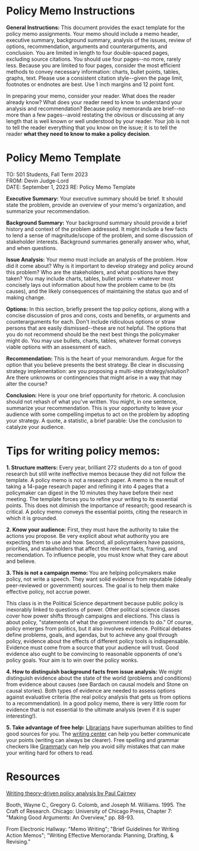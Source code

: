 # Policy Memo Instructions

**General Instructions:**  This document provides the exact template for the policy memo assignments.  Your memo should include a memo header, executive summary, background summary, analysis of the issues, review of options, recommendation, arguments and counterarguments, and conclusion.  You are limited in length to four double-spaced pages, excluding source citations. You should use four pages--no more, rarely less.  Because you are limited to four pages, consider the most efficient methods to convey necessary information:  charts, bullet points, tables, graphs, text. Please use a consistent citation style--given the page limit, footnotes or endnotes are best. Use 1 inch margins and 12 point font.

In preparing your memo, consider your reader.  What does the reader already know?  What does your reader need to know to understand your analysis and recommendation?  Because policy memoranda are brief--no more than a few pages--avoid restating the obvious or discussing at any length that is well known or well understood by your reader.  Your job is not to tell the reader everything that you know on the issue; it is to tell the reader **what they need to know to make a policy decision**.  

# Policy Memo Template

TO: 501 Students, Fall Term 2023  
FROM: Devin Judge-Lord  
DATE: September 1, 2023 
RE: Policy Memo Template



**Executive Summary:**  Your executive summary should be brief.  It should state the problem, provide an overview of your memo's organization, and summarize your recommendation.

**Background Summary:**  Your background summary should provide a brief history and context of the problem addressed.  It might include a few facts to lend a sense of magnitude/scope of the problem, and some discussion of stakeholder interests.  Background summaries generally answer who, what, and when questions.

**Issue Analysis:**  Your memo must include an analysis of the problem.  How did it come about?  Why is it important to develop strategy and policy around this problem?  Who are the stakeholders, and what positions have they taken? You may include charts, tables, bullet points – whatever most concisely lays out information about how the problem came to be (its causes), and the likely consequences of maintaining the status quo and of making change.

**Options:**  In this section, briefly present the top policy options, along with a concise discussion of pros and cons, costs and benefits, or arguments and counterarguments for each. Don't include ridiculous options or straw persons that are easily dismissed--these are not helpful. The options that you do not recommend should be the next best things the policymaker might do. You may use bullets, charts, tables, whatever format conveys viable options with an assessment of each.

**Recommendation:**  This is the heart of your memorandum.  Argue for the option that you believe presents the best strategy. Be clear in discussing strategy implementation: are you proposing a multi-step strategy/solution?  Are there unknowns or contingencies that might arise in a way that may alter the course?  

**Conclusion:**  Here is your one brief opportunity for rhetoric.  A conclusion should not rehash of what you've written.  You might, in one sentence, summarize your recommendation.  This is your opportunity to leave your audience with some compelling impetus to act on the problem by adopting your strategy.  A quote, a statistic, a brief parable:  Use the conclusion to catalyze your audience.


# Tips for writing policy memos:

**1. Structure matters:** Every year, brilliant 272 students do a ton of good research but still write ineffective memos because they did not follow the template. A policy memo is not a research paper. A memo is the result of taking a 14-page research paper and refining it into 4 pages that a policymaker can digest in the 10 minutes they have before their next meeting. The template forces you to refine your writing to its essential points. This does not diminish the importance of research; good research is critical. A policy memo conveys the essential points, citing the research in which it is grounded.

**2. Know your audience:** First, they must have the authority to take the actions you propose. Be very explicit about what authority you are expecting them to use and how. Second, all policymakers have passions, priorities, and stakeholders that affect the relevent facts, framing, and recomendation. To influence people, you must know what they care about and believe.

**3. This is not a campaign memo:** You are helping policymakers make policy, not write a speech. They want solid evidence from reputable (ideally peer-reviewed or government) sources. The goal is to help them make effective policy, not accrue power. 

This class is in the Political Science department because public policy is inexorably linked to questions of power. Other political science classes cover how power shifts through campaigns and elections. This class is about policy, "statements of what the government intends to do." Of course, policy emerges from politics, but it also involves evidence. Political debates define problems, goals, and agendas, but to achieve any goal through policy, evidence about the effects of different policy tools is indispensable. Evidence must come from a source that your audience will trust. Good evidence also ought to be convincing to reasonable opponents of one's policy goals. Your aim is to win over the policy wonks.

**4. How to distinguish background facts from issue analysis:** We might distinguish evidence about the state of the world (problems and conditions) from evidence about causes (see Bardach on causal models and Stone on causal stories). Both types of evidence are needed to assess options against evaluative criteria (the real policy analysis that gets us from options to a recommendation). In a good policy memo, there is very little room for evidence that is not essential to the ultimate analysis (even if it is super interesting!).

**5. Take advantage of free help:** [Librarians]() have superhuman abilities to find good sources for you. The [writing center](https://fordschool.umich.edu/writing-center) can help you better communicate your points (writing can always be clearer). Free spelling and grammar checkers like [Grammarly](https://app.grammarly.com/) can help you avoid silly mistakes that can make your writing hard for others to read.



# Resources 

[Writing theory-driven policy analysis by Paul Cairney](https://paulcairney.wordpress.com/2017/11/13/how-to-write-theory-driven-policy-analysis/)

Booth, Wayne C., Gregory G. Colomb, and Joseph M. Williams. 1995.
The Craft of Research. Chicago: University of Chicago Press, Chapter 7: "Making Good Arguments: An Overview," pp. 88-93.

From Electronic Hallway: "Memo Writing"; "Brief Guidelines for Writing Action Memos"; "Writing Effective Memoranda: Planning, Drafting, & Revising."
